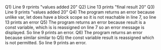 Q1) Line 9 rprints "values added 20" 
Q2) Line 13 prints "final result 20"
Q3) Line 9 prints "values added 20"
Q4) The program returns an error because unlike var, let does have a block scope so it is not reachable in line 7, so line 13 prints an error
Q5) The program returns an error because result is a const variable, which is is reassigned on line 7 so an error message is displayed. So line 9 prints an error.
Q6) The program returns an error because similar similar to Q5) the const variable result is reassigned which is not permitted. So line 9 prints an error.
